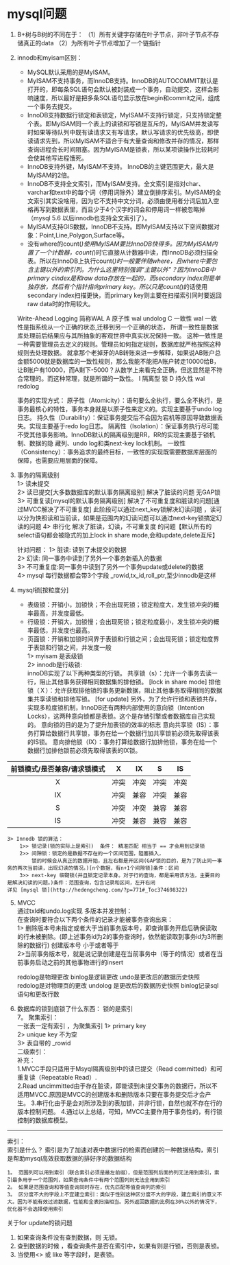 # mysql问题
1. B+树与B树的不同在于：
   （1）所有关键字存储在叶子节点，非叶子节点不存储真正的data
   （2）为所有叶子节点增加了一个链指针
2. innodb和myisam区别：  
   - MySQL默认采用的是MyISAM。 
   - MyISAM不支持事务，而InnoDB支持。InnoDB的AUTOCOMMIT默认是打开的，即每条SQL语句会默认被封装成一个事务，自动提交，这样会影响速度，所以最好是把多条SQL语句显示放在begin和commit之间，组成一个事务去提交。
   - InnoDB支持数据行锁定和表锁定，MyISAM不支持行锁定，只支持锁定整个表。即MyISAM同一个表上的读锁和写锁是互斥的，MyISAM并发读写时如果等待队列中既有读请求又有写请求，默认写请求的优先级高，即使读请求先到，所以MyISAM不适合于有大量查询和修改并存的情况，那样查询进程会长时间阻塞。因为MyISAM是锁表，所以某项读操作比较耗时会使其他写进程饿死。
   - InnoDB支持外键，MyISAM不支持。 InnoDB的主键范围更大，最大是MyISAM的2倍。
   - InnoDB不支持全文索引，而MyISAM支持。全文索引是指对char、varchar和text中的每个词（停用词除外）建立倒排序索引。MyISAM的全文索引其实没啥用，因为它不支持中文分词，必须由使用者分词后加入空格再写到数据表里，而且少于4个汉字的词会和停用词一样被忽略掉（mysql 5.6 以后innodb也支持全文索引了）。
   - MyISAM支持GIS数据，InnoDB不支持。即MyISAM支持以下空间数据对象：Point,Line,Polygon,Surface等。
   - 没有where的count(*)使用MyISAM要比InnoDB快得多。因为MyISAM内置了一个计数器，count(*)时它直接从计数器中读，而InnoDB必须扫描全表。所以在InnoDB上执行count(*)时一般要伴随where，且where中要包含主键以外的索引列。为什么这里特别强调“主键以外”？因为InnoDB中primary
     cindex是和raw data存放在一起的，而secondary
     index则是单独存放，然后有个指针指向primary
     key。所以只是count(*)的话使用secondary index扫描更快，而primary
     key则主要在扫描索引同时要返回raw data时的作用较大。
    
    
    Write-Ahead Logging 简称WAL
    A 原子性 wal undolog
    C 一致性 wal  一致性是指系统从一个正确的状态,迁移到另一个正确的状态，
                    所谓⼀致性是数据库处理前后结果应与其所抽象的客观世界中真实状况保持⼀致。
                    这种⼀致性是⼀种需要管理员去定义的规则。管理员如何指定规则，数据库就严格按照这种规则去处理数据。
                    就拿那个⽼掉⽛的AB转账来进⼀步解释，如果说AB账户总⾦额5000就是数据库的⼀致性规则，那么我能不能把A账户转⾛10000给B，
                    让B账户有10000，⽽A剩下-5000？从数学上来看完全正确，但这显然是不符合常理的。⽽这种常理，就是所谓的⼀致性。
    I 隔离型 锁
    D 持久性 wal  redolog
    
    事务的实现方式：
    原子性（Atomicity）：语句要么全执行，要么全不执行，是事务最核心的特性，事务本身就是以原子性来定义的。实现主要基于undo   log日志。
    持久性（Durability）：保证事务提交后不会因为宕机等原因导致数据丢失。实现主要基于redo log日志。
    隔离性（Isolation）：保证事务执行尽可能不受其他事务影响。InnoDB默认的隔离级别是RR，RR的实现主要基于锁机制、数据的隐   藏列、undo log和类next-key lock机制。
    一致性（Consistency）：事务追求的最终目标，一致性的实现既需要数据库层面的保障，也需要应用层面的保障。

3. 事务的隔离级别   
   1> 读未提交  
   2> 读已提交[大多数数据库的默认事务隔离级别] 解决了脏读的问题 无GAP锁  
   3> 可重复读[mysql的默认事务隔离级别]
   解决了不可重复度和脏读的问题[通过MVCC解决了不可重复度]
   此阶段可以通过next_key锁解决幻读问题  ，读可以分为快照读和当前读，如果是范围内的幻读问题可以通过next-key锁搞定幻读的问题
   4> 串行化 解决了脏读，幻读，不可重复度 的问题【默认所有的select语句都会被隐式的加上lock in share mode,会和update,delete互斥】  
   
   针对问题： 1> 脏读: 读到了未提交的数据  
   2> 幻读: 同一事务中读到了另外一个事务新插入的数据  
   3> 不可重复度:同一事务中读到了另外一个事务update或delete的数据  
   4> mysql 每行数据都会带3个字段 _rowid,tx_id,roll_ptr,至少innodb是这样
4. mysql锁[按粒度分]
    * 表级锁：开销小，加锁快；不会出现死锁；锁定粒度大，发生锁冲突的概率最高，并发度最低。
    * 行级锁：开销大，加锁慢；会出现死锁；锁定粒度最小，发生锁冲突的概率最低，并发度也最高。
    * 页面锁：开销和加锁时间界于表锁和行锁之间；会出现死锁；锁定粒度界于表锁和行锁之间，并发度一般  
    1> myisam 是表级锁  
    2> innodb是行级锁:  
     innoDB实现了以下两种类型的行锁。
     共享锁（s）：允许一个事务去读一行，阻止其他事务获得相同数据集的排他锁。 [lock in share mode]
     排他锁（Ｘ）：允许获取排他锁的事务更新数据，阻止其他事务取得相同的数据集共享读锁和排他写锁。 [for update]
     另外，为了允许行锁和表锁共存，实现多粒度锁机制，InnoDB还有两种内部使用的意向锁（Intention Locks），这两种意向锁都是表锁。这个是存储引擎或者数据库自己实现的。
     意向锁的目的是为了提升加表锁的效率的标志
     意向共享锁（IS）：事务打算给数据行共享锁，事务在给一个数据行加共享锁前必须先取得该表的IS锁。
     意向排他锁（IX）：事务打算给数据行加排他锁，事务在给一个数据行加排他锁前必须先取得该表的IX锁。  

 | 前锁模式/是否兼容/请求锁模式 | X | IX | S | IS |
 | :--: | :--: | :--: | :--: | :--: |
 | X | 冲突 | 冲突 | 冲突 | 冲突 |
 | IX | 冲突 | 兼容 | 冲突 | 兼容 |
 | S | 冲突 | 冲突 | 兼容 | 兼容 |
 | IS | 冲突 | 兼容 | 兼容 | 兼容 |  
    3> Innodb 锁的算法：   
        1>> 锁记录(锁的实际上是索引)  条件： 精准匹配 相当于 == 才会用到记录锁  
        2>> 间隙锁：锁定的是数据不存在的一个区间范围，阻塞插入，
            锁的时候会从真正的数据开始，且左右都是开区间(GAP锁的目的，是为了防止同一事务的两次当前读，出现幻读的情况。)[n个数据，有n+1个间隙锁]条件：区间  
        3>> next-key 临键锁(并且锁定记录本身。对于行的查询，都是采用该方法，主要目的是解决幻读的问题。)条件：范围查询，包含记录和区间，左开右闭     
    详见 [mysql 锁](http://hedengcheng.com/?p=771#_Toc374698322)  
5. MVCC   
   通过txId和undo.log实现
   多版本并发控制：   
   在查询时要符合以下两个条件的记录才能被事务查询出来：  
   1>
   删除版本号未指定或者大于当前事务版本号，即查询事务开启后确保读取的行未被删除。(即上述事务id为2的事务查询时，依然能读取到事务id为3所删除的数据行)
   创建版本号 小于或者等于  
   2>当前事务版本号，就是说记录创建是在当前事务中（等于的情况）或者在当前事务启动之前的其他事物进行的insert
   
   
   redolog是物理更改 binlog是逻辑更改 undo是更改后的数据历史快照
   redolog是对物理页的更改
   undolog 是更改后的数据历史快照
   binlog记录sql语句和更改行数
   
   
     
6. 数据库的锁到底锁了什么东西：
     锁的是索引   
7。 聚集索引：  
    一张表一定有索引 ，为聚集索引 
    1> primary key   
    2> unique key 不为空  
    3> 表自带的 _rowid    
    二级索引：     
补充：   
1.MVCC手段只适用于Msyql隔离级别中的读已提交（Read committed）和可重复读（Repeatable Read）.  
2.Read uncimmitted由于存在脏读，即能读到未提交事务的数据行，所以不适用MVCC.原因是MVCC的创建版本和删除版本只要在事务提交后才会产生。
3.串行化由于是会对所涉及到的表加锁，并非行锁，自然也就不存在行的版本控制问题。
4.通过以上总结，可知，MVCC主要作用于事务性的，有行锁控制的数据库模型。

------------------------------------------------------------------------------------------------------------------------------------------------------------------
索引：  
    索引是什么？ 索引是为了加速对表中数据行的检索而创建的一种数据结构，索引是帮助mysql高效获取数据的排好序的数据结构
    
    1。 范围列可以用到索引（联合索引必须是最左前缀），但是范围列后面的列无法用到索引，索引最多用于一个范围列，如果查询条件中有两个范围列则无法全用到索引   
    2。 如果是范围查询和等值查询同时存在，优先匹配等值查询列的索引
    3。 区分度不大的字段上不宜建立索引：类似于性别这种区分度不大的字段，建立索引的意义不大。因为不能有效过滤数据，性能和全表扫描相当。另外返回数据的比例在30%以外的情况下，优化器不会选择使用索引
    
关于for update的锁问题
1. 如果查询条件没有查到数据，则 无锁。
2. 查到数据的时候 ，看查询条件是否在索引中，如果有则是行锁，否则是表锁。
3. 当使用<> 或 like 等字段时，是表锁。


